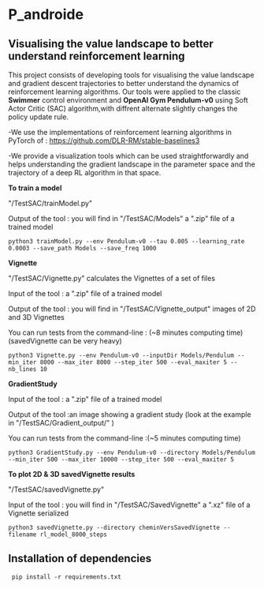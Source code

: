 # P_androide

 ## Visualising the value landscape to better understand reinforcement learning

This project consists of developing tools for visualising the value landscape and gradient descent trajectories to better understand the dynamics of reinforcement learning algorithms.
Our tools were applied to the classic **Swimmer** control environment and **OpenAI Gym Pendulum-v0** using Soft Actor Critic (SAC) algorithm,with diffrent alternate slightly changes the policy update rule.

-We use the implementations of reinforcement learning algorithms in PyTorch of : https://github.com/DLR-RM/stable-baselines3


-We provide a visualization tools which can be used straightforwardly and helps understanding the gradient landscape in the parameter space and the trajectory of a deep RL algorithm in that space.


**To train a model** 

"/TestSAC/trainModel.py"


Output of the tool : you will find in "/TestSAC/Models" a ".zip"  file of a trained model

```
python3 trainModel.py --env Pendulum-v0 --tau 0.005 --learning_rate 0.0003 --save_path Models --save_freq 1000

```

**Vignette**   

"/TestSAC/Vignette.py"  calculates the Vignettes of a set of files


Input of the tool :  a ".zip"  file of a trained model


Output of the tool : you will find in "/TestSAC/Vignette_output" images of 2D and 3D Vignettes



You can run tests from the command-line : (~8 minutes computing time) (savedVignette can be very heavy)

```
python3 Vignette.py --env Pendulum-v0 --inputDir Models/Pendulum --min_iter 8000 --max_iter 8000 --step_iter 500 --eval_maxiter 5 --nb_lines 10

```

**GradientStudy**

Input of the tool :  a ".zip"  file of a trained model



Output of the tool :an image showing a gradient study  (look at the example in "/TestSAC/Gradient_output/" )



You can run tests from the command-line :(~5 minutes computing time)

```
python3 GradientStudy.py --env Pendulum-v0 --directory Models/Pendulum --min_iter 500 --max_iter 10000 --step_iter 500 --eval_maxiter 5
```
**To plot 2D & 3D savedVignette results** 

"/TestSAC/savedVignette.py"


Input of the tool : you will find in "/TestSAC/SavedVignette" a ".xz"  file of a Vignette serialized


```
python3 savedVignette.py --directory cheminVersSavedVignette --filename rl_model_8000_steps

```

## Installation of dependencies

```
 pip install -r requirements.txt

```
